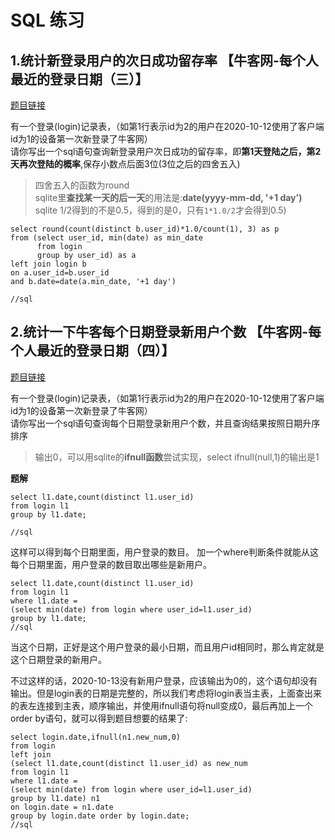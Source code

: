 # SQL 练习



1.统计新登录用户的次日成功留存率 【牛客网-每个人最近的登录日期（三）】
-----------------------------------------------------------

[题目链接](https://www.nowcoder.com/practice/16d41af206cd4066a06a3a0aa585ad3d?tpId=82&tags=&title=&diffculty=0&judgeStatus=0&rp=1)

有一个登录(login)记录表，（如第1行表示id为2的用户在2020-10-12使用了客户端id为1的设备第一次新登录了牛客网）<br>
请你写出一个sql语句查询新登录用户次日成功的留存率，即**第1天登陆之后，第2天再次登陆的概率**,保存小数点后面3位(3位之后的四舍五入)<br>

>四舍五入的函数为round<br>
>sqlite里**查找某一天的后一天**的用法是:**date(yyyy-mm-dd, '+1 day')**<br>
>sqlite 1/2得到的不是0.5，得到的是0，只有`1*1.0/2`才会得到0.5)<br>

```
select round(count(distinct b.user_id)*1.0/count(1), 3) as p
from (select user_id, min(date) as min_date 
      from login 
      group by user_id) as a
left join login b 
on a.user_id=b.user_id 
and b.date=date(a.min_date, '+1 day') 

//sql
```


2.统计一下牛客每个日期登录新用户个数 【牛客网-每个人最近的登录日期（四）】
-----------------------------------------------------------

[题目链接](https://www.nowcoder.com/practice/e524dc7450234395aa21c75303a42b0a?tpId=82&tags=&title=&diffculty=0&judgeStatus=0&rp=1)

有一个登录(login)记录表，（如第1行表示id为2的用户在2020-10-12使用了客户端id为1的设备第一次新登录了牛客网）<br>
请你写出一个sql语句查询每个日期登录新用户个数，并且查询结果按照日期升序排序<br>

>输出0，可以用sqlite的**ifnull函数**尝试实现，select ifnull(null,1)的输出是1<br>


**题解**
```
select l1.date,count(distinct l1.user_id)
from login l1
group by l1.date;

//sql 
```
这样可以得到每个日期里面，用户登录的数目。
加一个where判断条件就能从这每个日期里面，用户登录的数目取出哪些是新用户。

```
select l1.date,count(distinct l1.user_id)
from login l1
where l1.date =
(select min(date) from login where user_id=l1.user_id)
group by l1.date;
//sql
```
当这个日期，正好是这个用户登录的最小日期，而且用户id相同时，那么肯定就是这个日期登录的新用户。

不过这样的话，2020-10-13没有新用户登录，应该输出为0的，这个语句却没有输出。但是login表的日期是完整的，所以我们考虑将login表当主表，上面查出来的表左连接到主表，顺序输出，并使用ifnull语句将null变成0，最后再加上一个order by语句，就可以得到题目想要的结果了:

```
select login.date,ifnull(n1.new_num,0)
from login 
left join 
(select l1.date,count(distinct l1.user_id) as new_num
from login l1
where l1.date =
(select min(date) from login where user_id=l1.user_id)
group by l1.date) n1
on login.date = n1.date
group by login.date order by login.date;
//sql
```

